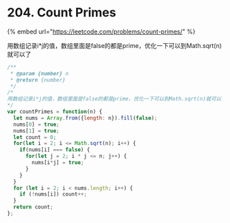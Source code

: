 # 204. Count Primes

{% embed url="https://leetcode.com/problems/count-primes/" %}

用数组记录i\*j的值，数组里面是false的都是prime，优化一下可以到Math.sqrt\(n\)就可以了

```javascript
/**
 * @param {number} n
 * @return {number}
 */
/*
用数组记录i*j的值，数组里面是false的都是prime，优化一下可以到Math.sqrt(n)就可以了
*/
var countPrimes = function(n) {
  let nums = Array.from({length: n}).fill(false);
  nums[0] = true;
  nums[1] = true;
  let count = 0;
  for(let i = 2; i <= Math.sqrt(n); i++) {
    if(nums[i] === false) {
      for(let j = 2; i * j <= n; j++) {
        nums[i*j] = true;
      }
    }
  }
  for (let i = 2; i < nums.length; i++) {
    if (!nums[i]) count++;
  }
  return count;
};
```

